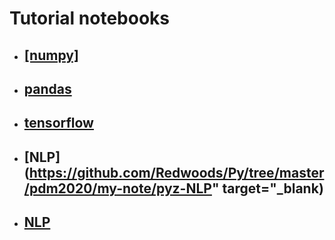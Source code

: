 # Tutorial notebooks
- ## <a href ="https://github.com/Redwoods/Py/tree/master/pdm2020/my-note/numpy" target="_blank" rel="noopener"> [numpy]</a>
- ## [pandas](https://github.com/Redwoods/Py/tree/master/pdm2020/my-note/py-pandas)
- ## [tensorflow](https://github.com/Redwoods/Py/tree/master/pdm2020/my-note/py-tensorflow)
- ## [NLP](https://github.com/Redwoods/Py/tree/master/pdm2020/my-note/pyz-NLP" target="_blank)
- ## [NLP](https://github.com/Redwoods/Py/tree/master/pdm2020/my-note/pyz-NLP/?target=_blank)


